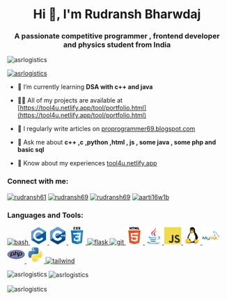 <h1 align="center">Hi 👋, I'm Rudransh Bharwdaj</h1>
<h3 align="center">A passionate competitive programmer , frontend developer and physics student from India</h3>

<p align="left"> <img src="https://komarev.com/ghpvc/?username=asrlogistics&label=Profile%20views&color=0e75b6&style=flat" alt="asrlogistics" /> </p>

<p align="left"> <a href="https://github.com/ryo-ma/github-profile-trophy"><img src="https://github-profile-trophy.vercel.app/?username=asrlogistics" alt="asrlogistics" /></a> </p>

- 🌱 I’m currently learning **DSA with c++ and java**

- 👨‍💻 All of my projects are available at [https://tool4u.netlify.app/tool/portfolio.html](https://tool4u.netlify.app/tool/portfolio.html)

- 📝 I regularly write articles on [proprogrammer69.blogspot.com](proprogrammer69.blogspot.com)

- 💬 Ask me about **c++ ,c ,python ,html , js , some java , some php and basic sql**

- 📄 Know about my experiences [tool4u.netlify.app](tool4u.netlify.app)

<h3 align="left">Connect with me:</h3>
<p align="left">
<a href="https://www.codechef.com/users/rudransh61" target="blank"><img align="center" src="https://cdn.jsdelivr.net/npm/simple-icons@3.1.0/icons/codechef.svg" alt="rudransh61" height="30" width="40" /></a>
<a href="https://codeforces.com/profile/rudransh69" target="blank"><img align="center" src="https://raw.githubusercontent.com/rahuldkjain/github-profile-readme-generator/master/src/images/icons/Social/codeforces.svg" alt="rudransh69" height="30" width="40" /></a>
<a href="https://www.leetcode.com/rudransh69" target="blank"><img align="center" src="https://raw.githubusercontent.com/rahuldkjain/github-profile-readme-generator/master/src/images/icons/Social/leet-code.svg" alt="rudransh69" height="30" width="40" /></a>
<a href="https://auth.geeksforgeeks.org/user/aarti16w1b" target="blank"><img align="center" src="https://raw.githubusercontent.com/rahuldkjain/github-profile-readme-generator/master/src/images/icons/Social/geeks-for-geeks.svg" alt="aarti16w1b" height="30" width="40" /></a>
</p>

<h3 align="left">Languages and Tools:</h3>
<p align="left"> <a href="https://www.gnu.org/software/bash/" target="_blank" rel="noreferrer"> <img src="https://www.vectorlogo.zone/logos/gnu_bash/gnu_bash-icon.svg" alt="bash" width="40" height="40"/> </a> <a href="https://www.cprogramming.com/" target="_blank" rel="noreferrer"> <img src="https://raw.githubusercontent.com/devicons/devicon/master/icons/c/c-original.svg" alt="c" width="40" height="40"/> </a> <a href="https://www.w3schools.com/cpp/" target="_blank" rel="noreferrer"> <img src="https://raw.githubusercontent.com/devicons/devicon/master/icons/cplusplus/cplusplus-original.svg" alt="cplusplus" width="40" height="40"/> </a> <a href="https://www.w3schools.com/css/" target="_blank" rel="noreferrer"> <img src="https://raw.githubusercontent.com/devicons/devicon/master/icons/css3/css3-original-wordmark.svg" alt="css3" width="40" height="40"/> </a> <a href="https://flask.palletsprojects.com/" target="_blank" rel="noreferrer"> <img src="https://www.vectorlogo.zone/logos/pocoo_flask/pocoo_flask-icon.svg" alt="flask" width="40" height="40"/> </a> <a href="https://git-scm.com/" target="_blank" rel="noreferrer"> <img src="https://www.vectorlogo.zone/logos/git-scm/git-scm-icon.svg" alt="git" width="40" height="40"/> </a> <a href="https://www.w3.org/html/" target="_blank" rel="noreferrer"> <img src="https://raw.githubusercontent.com/devicons/devicon/master/icons/html5/html5-original-wordmark.svg" alt="html5" width="40" height="40"/> </a> <a href="https://www.java.com" target="_blank" rel="noreferrer"> <img src="https://raw.githubusercontent.com/devicons/devicon/master/icons/java/java-original.svg" alt="java" width="40" height="40"/> </a> <a href="https://developer.mozilla.org/en-US/docs/Web/JavaScript" target="_blank" rel="noreferrer"> <img src="https://raw.githubusercontent.com/devicons/devicon/master/icons/javascript/javascript-original.svg" alt="javascript" width="40" height="40"/> </a> <a href="https://www.linux.org/" target="_blank" rel="noreferrer"> <img src="https://raw.githubusercontent.com/devicons/devicon/master/icons/linux/linux-original.svg" alt="linux" width="40" height="40"/> </a> <a href="https://www.mysql.com/" target="_blank" rel="noreferrer"> <img src="https://raw.githubusercontent.com/devicons/devicon/master/icons/mysql/mysql-original-wordmark.svg" alt="mysql" width="40" height="40"/> </a> <a href="https://www.php.net" target="_blank" rel="noreferrer"> <img src="https://raw.githubusercontent.com/devicons/devicon/master/icons/php/php-original.svg" alt="php" width="40" height="40"/> </a> <a href="https://www.python.org" target="_blank" rel="noreferrer"> <img src="https://raw.githubusercontent.com/devicons/devicon/master/icons/python/python-original.svg" alt="python" width="40" height="40"/> </a> <a href="https://tailwindcss.com/" target="_blank" rel="noreferrer"> <img src="https://www.vectorlogo.zone/logos/tailwindcss/tailwindcss-icon.svg" alt="tailwind" width="40" height="40"/> </a> </p>

<p><img align="left" src="https://github-readme-stats.vercel.app/api/top-langs?username=asrlogistics&show_icons=true&locale=en&layout=compact" alt="asrlogistics" /></p>

<p>&nbsp;<img align="center" src="https://github-readme-stats.vercel.app/api?username=asrlogistics&show_icons=true&locale=en" alt="asrlogistics" /></p>

<p><img align="center" src="https://github-readme-streak-stats.herokuapp.com/?user=asrlogistics&" alt="asrlogistics" /></p>
